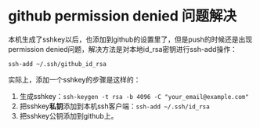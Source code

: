 # github permission denied 问题解决

本机生成了sshkey以后，也添加到github的设置里了，但是push的时候还是出现permission denied问题，解决方法是对本地id_rsa密钥进行ssh-add操作：

```
ssh-add ~/.ssh/github_id_rsa
```





实际上，添加一个sshkey的步骤是这样的：

1. 生成sshkey：`ssh-keygen -t rsa -b 4096 -C "your_email@example.com"`
2. 把sshkey**私钥**添加到本机ssh客户端：`ssh-add ~/.ssh/id_rsa`
3. 把sshkey公钥添加到github上。

